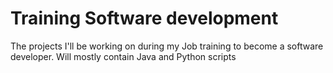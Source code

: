 # Training Software development 
 The projects I'll be working on during my Job training to become a software developer. Will mostly contain Java and Python scripts

